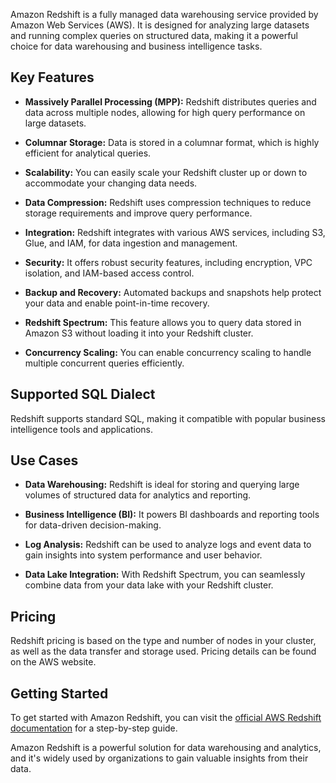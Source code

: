 

Amazon Redshift is a fully managed data warehousing service provided by Amazon Web Services (AWS). It is designed for analyzing large datasets and running complex queries on structured data, making it a powerful choice for data warehousing and business intelligence tasks.

## Key Features

- **Massively Parallel Processing (MPP):** Redshift distributes queries and data across multiple nodes, allowing for high query performance on large datasets.

- **Columnar Storage:** Data is stored in a columnar format, which is highly efficient for analytical queries.

- **Scalability:** You can easily scale your Redshift cluster up or down to accommodate your changing data needs.

- **Data Compression:** Redshift uses compression techniques to reduce storage requirements and improve query performance.

- **Integration:** Redshift integrates with various AWS services, including S3, Glue, and IAM, for data ingestion and management.

- **Security:** It offers robust security features, including encryption, VPC isolation, and IAM-based access control.

- **Backup and Recovery:** Automated backups and snapshots help protect your data and enable point-in-time recovery.

- **Redshift Spectrum:** This feature allows you to query data stored in Amazon S3 without loading it into your Redshift cluster.

- **Concurrency Scaling:** You can enable concurrency scaling to handle multiple concurrent queries efficiently.

## Supported SQL Dialect

Redshift supports standard SQL, making it compatible with popular business intelligence tools and applications.

## Use Cases

- **Data Warehousing:** Redshift is ideal for storing and querying large volumes of structured data for analytics and reporting.

- **Business Intelligence (BI):** It powers BI dashboards and reporting tools for data-driven decision-making.

- **Log Analysis:** Redshift can be used to analyze logs and event data to gain insights into system performance and user behavior.

- **Data Lake Integration:** With Redshift Spectrum, you can seamlessly combine data from your data lake with your Redshift cluster.

## Pricing

Redshift pricing is based on the type and number of nodes in your cluster, as well as the data transfer and storage used. Pricing details can be found on the AWS website.

## Getting Started

To get started with Amazon Redshift, you can visit the [official AWS Redshift documentation](https://docs.aws.amazon.com/redshift/latest/gsg/getting-started.html) for a step-by-step guide.

Amazon Redshift is a powerful solution for data warehousing and analytics, and it's widely used by organizations to gain valuable insights from their data.
